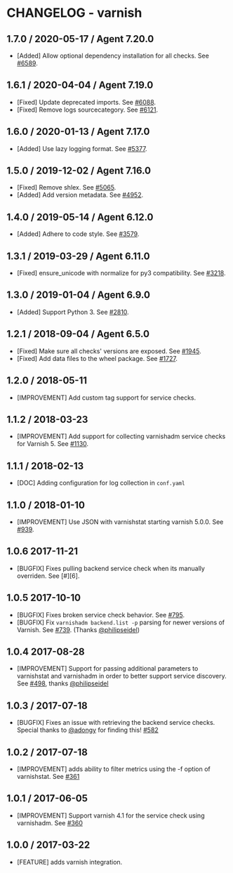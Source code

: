 # CHANGELOG - varnish

## 1.7.0 / 2020-05-17 / Agent 7.20.0

* [Added] Allow optional dependency installation for all checks. See [#6589](https://github.com/DataDog/integrations-core/pull/6589).

## 1.6.1 / 2020-04-04 / Agent 7.19.0

* [Fixed] Update deprecated imports. See [#6088](https://github.com/DataDog/integrations-core/pull/6088).
* [Fixed] Remove logs sourcecategory. See [#6121](https://github.com/DataDog/integrations-core/pull/6121).

## 1.6.0 / 2020-01-13 / Agent 7.17.0

* [Added] Use lazy logging format. See [#5377](https://github.com/DataDog/integrations-core/pull/5377).

## 1.5.0 / 2019-12-02 / Agent 7.16.0

* [Fixed] Remove shlex. See [#5065](https://github.com/DataDog/integrations-core/pull/5065).
* [Added] Add version metadata. See [#4952](https://github.com/DataDog/integrations-core/pull/4952).

## 1.4.0 / 2019-05-14 / Agent 6.12.0

* [Added] Adhere to code style. See [#3579](https://github.com/DataDog/integrations-core/pull/3579).

## 1.3.1 / 2019-03-29 / Agent 6.11.0

* [Fixed] ensure_unicode with normalize for py3 compatibility. See [#3218](https://github.com/DataDog/integrations-core/pull/3218).

## 1.3.0 / 2019-01-04 / Agent 6.9.0

* [Added] Support Python 3. See [#2810][1].

## 1.2.1 / 2018-09-04 / Agent 6.5.0

* [Fixed] Make sure all checks' versions are exposed. See [#1945][2].
* [Fixed] Add data files to the wheel package. See [#1727][3].

## 1.2.0 / 2018-05-11

* [IMPROVEMENT] Add custom tag support for service checks.

## 1.1.2 / 2018-03-23

* [IMPROVEMENT] Add support for collecting varnishadm service checks for Varnish 5. See [#1130][4].

## 1.1.1 / 2018-02-13

* [DOC] Adding configuration for log collection in `conf.yaml`

## 1.1.0 / 2018-01-10

* [IMPROVEMENT] Use JSON with varnishstat starting varnish 5.0.0. See [#939][5].

## 1.0.6 2017-11-21

* [BUGFIX] Fixes pulling backend service check when its manually overriden. See [#][6].

## 1.0.5 2017-10-10

* [BUGFIX] Fixes broken service check behavior. See [#795][7].
* [BUGFIX] Fix `varnishadm backend.list -p` parsing for newer versions of Varnish. See [#739][8]. (Thanks [@philipseidel][9])

## 1.0.4 2017-08-28

* [IMPROVEMENT] Support for passing additional parameters to varnishstat and varnishadm in order to better support service discovery. See [#498][10], thanks [@philipseidel][9]

## 1.0.3 / 2017-07-18

* [BUGFIX] Fixes an issue with retrieving the backend service checks. Special thanks to [@adongy][11] for finding this! [#582][12]

## 1.0.2 / 2017-07-18

* [IMPROVEMENT] adds ability to filter metrics using the -f option of varnishstat. See [#361][13]

## 1.0.1 / 2017-06-05

* [IMPROVEMENT] Support varnish 4.1 for the service check using varnishadm. See [#360][14]

## 1.0.0 / 2017-03-22

* [FEATURE] adds varnish integration.

<!--- The following link definition list is generated by PimpMyChangelog --->
[1]: https://github.com/DataDog/integrations-core/pull/2810
[2]: https://github.com/DataDog/integrations-core/pull/1945
[3]: https://github.com/DataDog/integrations-core/pull/1727
[4]: https://github.com/DataDog/integrations-core/issues/1130
[5]: 
[6]: 
[7]: https://github.com/DataDog/integrations-core/issues/795
[8]: https://github.com/DataDog/integrations-core/issues/739
[9]: https://github.com/philipseidel
[10]: https://github.com/DataDog/integrations-core/issues/498
[11]: https://github.com/adongy
[12]: https://github.com/DataDog/integrations-core/issues/582
[13]: https://github.com/DataDog/integrations-core/issues/361
[14]: https://github.com/DataDog/integrations-core/issues/360
